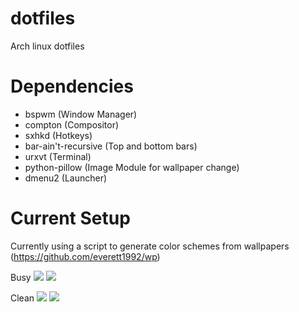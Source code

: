 # dotfiles
Arch linux dotfiles

# Dependencies
- bspwm (Window Manager) 
- compton (Compositor)
- sxhkd (Hotkeys)
- bar-ain't-recursive (Top and bottom bars)
- urxvt (Terminal)
- python-pillow (Image Module for wallpaper change)
- dmenu2 (Launcher)

# Current Setup
Currently using a script to generate color schemes from wallpapers (https://github.com/everett1992/wp)

Busy
<img src="http://i.imgur.com/0OqQ2Ro.png" />
<img src="http://i.imgur.com/pxRSk9B.png" />

Clean
<img src="http://i.imgur.com/SXJckm3.jpg" />
<img src="http://i.imgur.com/rwtlaQN.jpg" />
